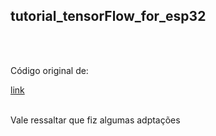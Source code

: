 <h2>tutorial_tensorFlow_for_esp32</h2>
<br/>
<br/>
<p>Código original de:</p>
<a href="https://github.com/tanakamasayuki/Arduino_TensorFlowLite_ESP32/tree/master/examples/hello_world ">link<a/>
<br/>
<br/>
<p>Vale ressaltar que fiz algumas adptações<p/>
